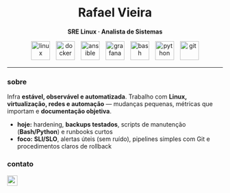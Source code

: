 <h1 align="center">Rafael Vieira</h1>
<p align="center"><b>SRE Linux · Analista de Sistemas</b></p>

<div align="center">
  <!-- Stack essencial -->
  <img src="https://skillicons.dev/icons?i=linux" height="44" alt="linux" />
  <img width="6" />
  <img src="https://skillicons.dev/icons?i=docker" height="44" alt="docker" />
  <img width="6" />
  <img src="https://skillicons.dev/icons?i=ansible" height="44" alt="ansible" />
  <img width="6" />
  <img src="https://skillicons.dev/icons?i=grafana" height="44" alt="grafana" />
  <img width="6" />
  <img src="https://skillicons.dev/icons?i=bash" height="44" alt="bash" />
  <img width="6" />
  <img src="https://skillicons.dev/icons?i=python" height="44" alt="python" />
  <img width="6" />
  <img src="https://skillicons.dev/icons?i=git" height="44" alt="git" />
</div>

---

### sobre
Infra **estável, observável e automatizada**. Trabalho com **Linux, virtualização, redes e automação** — mudanças pequenas, métricas que importam e **documentação objetiva**.

- **hoje:** hardening, **backups testados**, scripts de manutenção (**Bash/Python**) e runbooks curtos  
- **foco:** **SLI/SLO**, alertas úteis (sem ruído), pipelines simples com Git e procedimentos claros de rollback
### contato
<div align="left">
  <a href="https://www.linkedin.com/in/rafaelvieir/">
    <img src="https://img.shields.io/static/v1?message=LinkedIn&logo=linkedin&label=&color=0A66C2&logoColor=white&style=for-the-badge" height="24" />
  </a>
</div>

